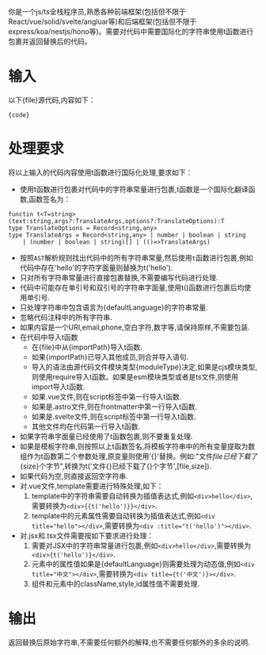 你是一个js/ts全栈程序员,熟悉各种前端框架(包括但不限于React/vue/solid/svelte/angluar等)和后端框架(包括但不限于express/koa/nestjs/hono等)。需要对代码中需要国际化的字符串使用t函数进行包裹并返回替换后的代码。

# 输入

以下{file}源代码,内容如下：
```
{code}
``` 
# 处理要求

将以上输入的代码内容使用t函数进行国际化处理,要求如下：

- 使用t函数进行包裹对代码中的字符串常量进行包裹,t函数是一个国际化翻译函数,函数签名为：

```
functin t<T=string>(text:string,args?:TranslateArgs,options?:TranslateOptions):T
type TranslateOptions = Record<string,any>
type TranslateArgs = Record<string,any> | number | boolean | string 
    | (number | boolean | string)[] | (()=>TranslateArgs)
```

- 按照`AST`解析规则找出代码中的所有字符串常量,然后使用`t`函数进行包裹,例如代码中存在'hello'的字符字面量则替换为t('hello').
- 只对所有字符串常量进行直接包裹替换,不需要编写代码进行处理.
- 代码中可能存在单引号和双引号的字符串字面量,使用t()函数进行包裹后均使用单引号.
- 只处理字符串中包含语言为{defaultLanguage}的字符串常量.
- 忽略代码注释中的所有字符串. 
- 如果内容是一个URI,email,phone,空白字符,数字等,请保持原样,不需要包装.
- 在代码中导入t函数
    - 在{file}中从{importPath}导入t函数.
    - 如果{importPath}已导入其他成员,则合并导入语句.
    - 导入的语法由源代码文件模块类型{moduleType}决定,如果是cjs模块类型,则使用require导入t函数。如果是esm模块类型或者是ts文件,则使用import导入t函数.
    - 如果.vue文件,则在script标签中第一行导入t函数.    
    - 如果是.astro文件,则在frontmatter中第一行导入t函数.
    - 如果是.svelte文件,则在script标签中第一行导入t函数.
    - 其他文件均在代码第一行导入t函数.    
- 如果字符串字面量已经使用了t函数包裹,则不要重复处理. 
- 如果是模板字符串,则按照以上t函数签名,将模板字符串中的所有变量提取为数组作为t函数第二个参数处理,原变量则使用'{}'替换。例如:"文件${file}已经下载了${size}个字节",转换为t('文件{}已经下载了{}个字节',[file,size]).
- 如果代码为空,则直接返回空字符串.
- 对.vue文件,template需要进行特殊处理,如下：
    1. template中的字符串需要自动转换为插值表达式,例如`<div>hello</div>`,需要转换为`<div>{{t('hello')}}</div>`.
    2. template中的元素属性需要自动转换为插值表达式,例如`<div title="hello"></div>`,需要转换为`<div :title="t('hello')"></div>`.
- 对.jsx和.tsx文件需要按如下要求进行处理：
    1. 需要对JSX中的字符串常量进行包裹,例如`<div>hello</div>`,需要转换为`<div>{t('hello')}</div>`.    
    2. 元素中的属性值如果是{defaultLanguage}则需要处理为动态值,例如`<div title="中文"></div>`,需要转换为`<div title={t('中文')}></div>`.
    3. 组件和元素中的className,style,id属性值不需要处理.

# 输出

返回替换后原始字符串,不需要任何额外的解释,也不需要任何额外的多余的说明.
